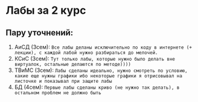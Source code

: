 # Лабы за 2 курс
## Пару уточнений:
1. АиСД (3сем): `Все лабы деланы исключительно по коду в интернете (+ лекции), с каждой лабой нужно разбираться до мелочей.`
2. КСиС (3сем): `Тут только лабы, которые нужно было делать вне виртуалок, остальные делаются по методе))))`
3. ТВиМС (3сем): `Лабы сделаны идеально, нужно смотреть по условию, какие еще нужны графики
 	ибо некоторые графики я отрисовывал на листочке и показывал при защите лабы`
4. БД (4сем): `Первые лабы сделаны криво (не нужно так делать), в остальном проблем не должно быть`
